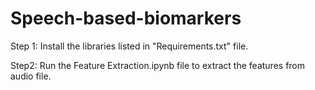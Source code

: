 # Speech-based-biomarkers

Step 1: Install the libraries listed in "Requirements.txt" file.

Step2: Run the Feature Extraction.ipynb file to extract the features from audio file.
